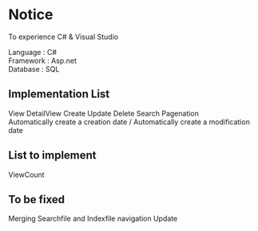 # Notice

To experience C# & Visual Studio

Language : C# <br>
Framework : Asp.net <br>
Database : SQL <br>


## Implementation List
View DetailView Create Update Delete Search Pagenation <br>
Automatically create a creation date / Automatically create a modification date


## List to implement
ViewCount


## To be fixed
Merging Searchfile and Indexfile
navigation Update
